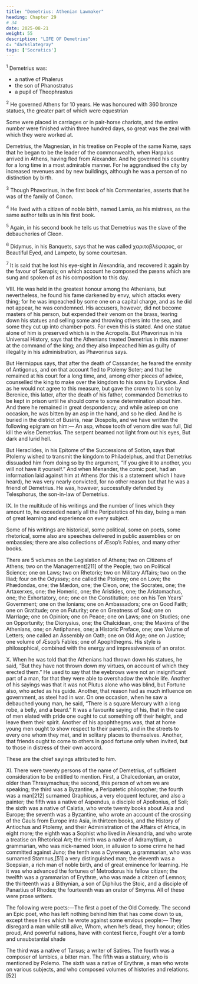 ```yaml
---
title: "Demetrius: Athenian Lawmaker"
heading: Chapter 29
# 34
date: 2025-08-21
weight: 55
description: "LIFE OF Demetrius"
c: "darkslategray"
tags: ['Socratics']
---
```



<sup>1</sup> Demetrius was:
- a native of Phalerus
- the son of Phanostratus
- a pupil of Theophrastus


<sup>2</sup> He governed Athens for 10 years. He was honoured with 360 bronze statues, the greater part of which were equestrian

Some were placed in carriages or in pair-horse chariots, and the entire number were finished within three hundred days, so great was the zeal with which they were worked at.

Demetrius, the Magnesian, in his treatise on People of the same Name, says that he began to be the leader of the commonwealth, when Harpalus arrived in Athens, having fled from Alexander. And he governed his country for a long time in a most admirable manner. For he aggrandised the city by increased revenues and by new buildings, although he was a person of no distinction by birth.


<sup>3</sup> Though Phavorinus, in the first book of his Commentaries, asserts that he was of the family of Conon.


<sup>4</sup> He lived with a citizen of noble birth, named Lamia, as his mistress, as the same author tells us in his first book.


<sup>5</sup> Again, in his second book he tells us that Demetrius was the slave of the debaucheries of Cleon.


<sup>6</sup> Didymus, in his Banquets, says that he was called χαριτοβλέφαρος, or Beautiful Eyed, and Lampeto, by some courtesan.

<sup>7</sup> It is said that he lost his eye-sight in Alexandria, and recovered it again by the favour of Serapis; on which account he composed the pæans which are sung and spoken of as his composition to this day.

VIII. He was held in the greatest honour among the Athenians, but nevertheless, he found his fame darkened by envy, which attacks every thing; for he was impeached by some one on a capital charge, and as he did not appear, he was condemned. His accusers, however, did not become masters of his person, but expended their venom on the brass, tearing down his statues and selling some and throwing others into the sea, and some they cut up into chamber-pots. For even this is stated. And one statue alone of him is preserved which is in the Acropolis. But Phavorinus in his Universal History, says that the Athenians treated Demetrius in this manner at the command of the king; and they also impeached him as guilty of illegality in his administration, as Phavorinus says. 

But Hermippus says, that after the death of Cassander, he feared the enmity of Antigonus, and on that account fled to Ptolemy Soter; and that he remained at his court for a long time, and, among other pieces of advice, counselled the king to make over the kingdom to his sons by Eurydice. And as he would not agree to this measure, but gave the crown to his son by Berenice, this latter, after the death of his father, commanded Demetrius to be kept in prison until he should come to some determination about him. And there he remained in great despondency; and while asleep on one occasion, he was bitten by an asp in the hand, and so he died. And he is buried in the district of Busiris, near Diospolis, and we have written the following epigram on him:—
An asp, whose tooth of venom dire was full,
Did kill the wise Demetrius.
The serpent beamed not light from out his eyes,
But dark and lurid hell.

But Heraclides, in his Epitome of the Successions of Sotion, says that Ptolemy wished to transmit the kingdom to Philadelphus, and that Demetrius dissuaded him from doing so by the argument, “If you give it to another, you will not have it yourself.” And when Menander, the comic poet, had an information laid against him at Athens (for this is a statement which I have heard), he was very nearly convicted, for no other reason but that he was a friend of Demetrius. He was, however, successfully defended by Telesphorus, the son-in-law of Demetrius.

IX. In the multitude of his writings and the number of lines which they amount to, he exceeded nearly all the Peripatetics of his day, being a man of great learning and experience on every subject. 

Some of his writings are historical, some political, some on poets, some rhetorical, some also are speeches delivered in public assemblies or on embassies; there are also collections of Æsop’s Fables, and many other books. 

There are 5 volumes on the Legislation of Athens; two on Citizens of Athens; two on the Management[211] of the People; two on Political Science; one on Laws; two on Rhetoric; two on Military Affairs; two on the Iliad; four on the Odyssey; one called the Ptolemy; one on Love; the Phædondas, one; the Mædon, one; the Cleon, one; the Socrates, one; the Artaxerxes, one; the Homeric, one; the Aristides, one; the Aristomachus, one; the Exhortatory, one; one on the Constitution; one on his Ten Years’ Government; one on the Ionians; one on Ambassadors; one on Good Faith; one on Gratitude; one on Futurity; one on Greatness of Soul; one on Marriage; one on Opinion; one on Peace; one on Laws; one on Studies; one on Opportunity; the Dionysius, one; the Chalcidean, one; the Maxims of the Athenians, one; on Antiphanes, one; a Historic Preface, one; one Volume of Letters; one called an Assembly on Oath; one on Old Age; one on Justice; one volume of Æsop’s Fables; one of Apophthegms. His style is philosophical, combined with the energy and impressiveness of an orator.

X. When he was told that the Athenians had thrown down his statues, he said, “But they have not thrown down my virtues, on account of which they erected them.” He used to say that the eyebrows were not an insignificant part of a man, for that they were able to overshadow the whole life. Another of his sayings was that it was not Plutus alone who was blind, but Fortune also, who acted as his guide. Another, that reason had as much influence on government, as steel had in war. On one occasion, when he saw a debauched young man, he said, “There is a square Mercury with a long robe, a belly, and a beard.” It was a favourite saying of his, that in the case of men elated with pride one ought to cut something off their height, and leave them their spirit. Another of his apophthegms was, that at home young men ought to show respect to their parents, and in the streets to every one whom they met, and in solitary places to themselves. Another, that friends ought to come to others in good fortune only when invited, but to those in distress of their own accord.

These are the chief sayings attributed to him.

XI. There were twenty persons of the name of Demetrius, of sufficient consideration to be entitled to mention. First, a Chalcedonian, an orator, older than Thrasymachus; the second, this person of whom we are speaking; the third was a Byzantine, a Peripatetic philosopher; the fourth was a man[212] surnamed Graphicus, a very eloquent lecturer, and also a painter; the fifth was a native of Aspendus, a disciple of Apollonius, of Soli; the sixth was a native of Calatia, who wrote twenty books about Asia and Europe; the seventh was a Byzantine, who wrote an account of the crossing of the Gauls from Europe into Asia, in thirteen books, and the History of Antiochus and Ptolemy, and their Administration of the Affairs of Africa, in eight more; the eighth was a Sophist who lived in Alexandria, and who wrote a treatise on Rhetorical Art; the ninth was a native of Adramyttium, a grammarian, who was nick-named Ixion, in allusion to some crime he had committed against Juno; the tenth was a Cyrenean, a grammarian, who was surnamed Stamnus,[51] a very distinguished man; the eleventh was a Scepsian, a rich man of noble birth, and of great eminence for learning. He it was who advanced the fortunes of Metrodorus his fellow citizen; the twelfth was a grammarian of Erythræ, who was made a citizen of Lemnos; the thirteenth was a Bithynian, a son of Diphilus the Stoic, and a disciple of Panætius of Rhodes; the fourteenth was an orator of Smyrna. All of these were prose writers.

The following were poets:—The first a poet of the Old Comedy. The second an Epic poet, who has left nothing behind him that has come down to us, except these lines which he wrote against some envious people:—
They disregard a man while still alive,
Whom, when he’s dead, they honour; cities proud,
And powerful nations, have with contest fierce,
Fought o’er a tomb and unsubstantial shade

The third was a native of Tarsus; a writer of Satires. The fourth was a composer of Iambics, a bitter man. The fifth was a statuary, who is mentioned by Polemo. The sixth was a native of Erythræ, a man who wrote on various subjects, and who composed volumes of histories and relations.[52]
